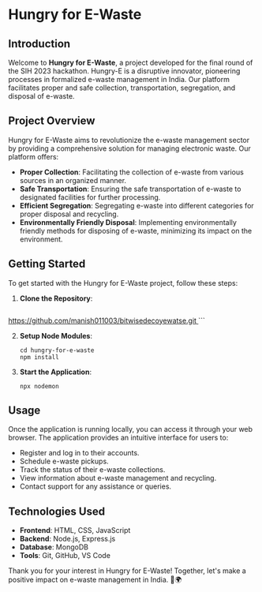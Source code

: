 # Hungry for E-Waste

## Introduction
Welcome to **Hungry for E-Waste**, a project developed for the final round of the SIH 2023 hackathon. Hungry-E is a disruptive innovator, pioneering processes in formalized e-waste management in India. Our platform facilitates proper and safe collection, transportation, segregation, and disposal of e-waste.

## Project Overview
Hungry for E-Waste aims to revolutionize the e-waste management sector by providing a comprehensive solution for managing electronic waste. Our platform offers:

- **Proper Collection**: Facilitating the collection of e-waste from various sources in an organized manner.
- **Safe Transportation**: Ensuring the safe transportation of e-waste to designated facilities for further processing.
- **Efficient Segregation**: Segregating e-waste into different categories for proper disposal and recycling.
- **Environmentally Friendly Disposal**: Implementing environmentally friendly methods for disposing of e-waste, minimizing its impact on the environment.

## Getting Started
To get started with the Hungry for E-Waste project, follow these steps:

1. **Clone the Repository**: 
   ```
[  https://github.com/manish011003/bitwisedecoyewatse.git
](https://github.com/manish011003/bitwisedecoyewatse.git)   ```

2. **Setup Node Modules**: 
   ```
   cd hungry-for-e-waste
   npm install
   ```

3. **Start the Application**: 
   ```
   npx nodemon
   ```

## Usage
Once the application is running locally, you can access it through your web browser. The application provides an intuitive interface for users to:

- Register and log in to their accounts.
- Schedule e-waste pickups.
- Track the status of their e-waste collections.
- View information about e-waste management and recycling.
- Contact support for any assistance or queries.


## Technologies Used
- **Frontend**: HTML, CSS, JavaScript
- **Backend**: Node.js, Express.js
- **Database**: MongoDB
- **Tools**: Git, GitHub, VS Code


Thank you for your interest in Hungry for E-Waste! Together, let's make a positive impact on e-waste management in India. 🌱🌍
